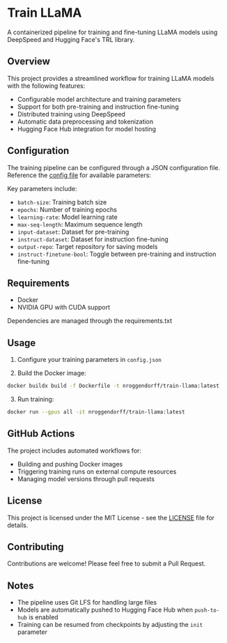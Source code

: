 # Train LLaMA

A containerized pipeline for training and fine-tuning LLaMA models using DeepSpeed and Hugging Face's TRL library.

## Overview

This project provides a streamlined workflow for training LLaMA models with the following features:

- Configurable model architecture and training parameters
- Support for both pre-training and instruction fine-tuning
- Distributed training using DeepSpeed
- Automatic data preprocessing and tokenization
- Hugging Face Hub integration for model hosting

## Configuration

The training pipeline can be configured through a JSON configuration file. Reference the [config file](./config) for available parameters:

Key parameters include:

- `batch-size`: Training batch size
- `epochs`: Number of training epochs
- `learning-rate`: Model learning rate
- `max-seq-length`: Maximum sequence length
- `input-dataset`: Dataset for pre-training
- `instruct-dataset`: Dataset for instruction fine-tuning
- `output-repo`: Target repository for saving models
- `instruct-finetune-bool`: Toggle between pre-training and instruction fine-tuning

## Requirements

- Docker
- NVIDIA GPU with CUDA support

Dependencies are managed through the requirements.txt

## Usage

1. Configure your training parameters in `config.json`

2. Build the Docker image:

```bash
docker buildx build -f Dockerfile -t nroggendorff/train-llama:latest
```

3. Run training:

```bash
docker run --gpus all -it nroggendorff/train-llama:latest
```

## GitHub Actions

The project includes automated workflows for:

- Building and pushing Docker images
- Triggering training runs on external compute resources
- Managing model versions through pull requests

## License

This project is licensed under the MIT License - see the [LICENSE](LICENSE) file for details.

## Contributing

Contributions are welcome! Please feel free to submit a Pull Request.

## Notes

- The pipeline uses Git LFS for handling large files
- Models are automatically pushed to Hugging Face Hub when `push-to-hub` is enabled
- Training can be resumed from checkpoints by adjusting the `init` parameter
